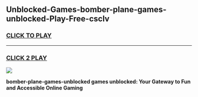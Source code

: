
## Unblocked-Games-bomber-plane-games-unblocked-Play-Free-csclv
<h3>
<a href="https://premium76.site?title=bomber-plane-games-unblocked&ref=17A">CLICK TO PLAY</a></h3>
<hr>

<h3>
<a href="https://premium76.site?title=bomber-plane-games-unblocked&ref=17A">CLICK 2 PLAY</a>
  
</h3>

<a href="https://premium76.site?title=bomber-plane-games-unblocked&ref=17A"><img src="https://clearcache.store/games.png"></a>


**bomber-plane-games-unblocked games unblocked: Your Gateway to Fun and Accessible Online Gaming**
